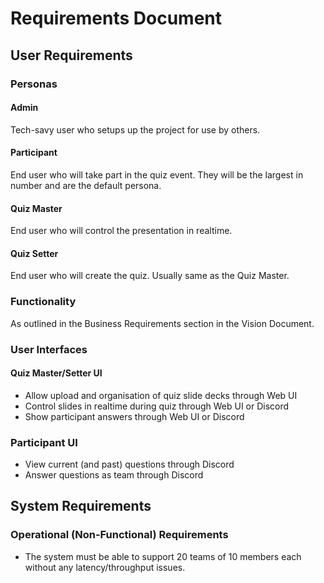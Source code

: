 # Requirements Document

## User Requirements

### Personas

#### Admin

Tech-savy user who setups up the project for use by others.

#### Participant

End user who will take part in the quiz event. They will be the largest in number and are the default persona. 

#### Quiz Master

End user who will control the presentation in realtime.

#### Quiz Setter

End user who will create the quiz. Usually same as the Quiz Master.

### Functionality

As outlined in the Business Requirements section in the Vision Document.

### User Interfaces

#### Quiz Master/Setter UI

- Allow upload and organisation of quiz slide decks through Web UI
- Control slides in realtime during quiz through Web UI or Discord
- Show participant answers through Web UI or Discord

### Participant UI

- View current (and past) questions through Discord
- Answer questions as team through Discord

## System Requirements

### Operational (Non-Functional) Requirements

- The system must be able to support 20 teams of 10 members each without any latency/throughput issues.
